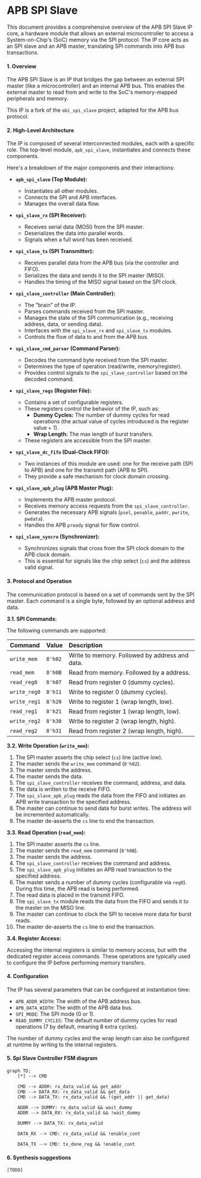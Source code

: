 # APB SPI Slave

This document provides a comprehensive overview of the APB SPI Slave IP core, a hardware module that allows an external microcontroller to access a System-on-Chip's (SoC) memory via the SPI protocol. The IP core acts as an SPI slave and an APB master, translating SPI commands into APB bus transactions.

#### 1. Overview

The APB SPI Slave is an IP that bridges the gap between an external SPI master (like a microcontroller) and an internal APB bus. This enables the external master to read from and write to the SoC's memory-mapped peripherals and memory.

This IP is a fork of the `obi_spi_slave` project, adapted for the APB bus protocol.

#### 2. High-Level Architecture

The IP is composed of several interconnected modules, each with a specific role. The top-level module, `apb_spi_slave`, instantiates and connects these components.

Here's a breakdown of the major components and their interactions:

*   **`apb_spi_slave` (Top Module):**
    *   Instantiates all other modules.
    *   Connects the SPI and APB interfaces.
    *   Manages the overall data flow.

*   **`spi_slave_rx` (SPI Receiver):**
    *   Receives serial data (MOSI) from the SPI master.
    *   Deserializes the data into parallel words.
    *   Signals when a full word has been received.

*   **`spi_slave_tx` (SPI Transmitter):**
    *   Receives parallel data from the APB bus (via the controller and FIFO).
    *   Serializes the data and sends it to the SPI master (MISO).
    *   Handles the timing of the MISO signal based on the SPI clock.

*   **`spi_slave_controller` (Main Controller):**
    *   The "brain" of the IP.
    *   Parses commands received from the SPI master.
    *   Manages the state of the SPI communication (e.g., receiving address, data, or sending data).
    *   Interfaces with the `spi_slave_rx` and `spi_slave_tx` modules.
    *   Controls the flow of data to and from the APB bus.

*   **`spi_slave_cmd_parser` (Command Parser):**
    *   Decodes the command byte received from the SPI master.
    *   Determines the type of operation (read/write, memory/register).
    *   Provides control signals to the `spi_slave_controller` based on the decoded command.

*   **`spi_slave_regs` (Register File):**
    *   Contains a set of configurable registers.
    *   These registers control the behavior of the IP, such as:
        *   **Dummy Cycles:** The number of dummy cycles for read operations (the actual value of cycles introduced is the register value + 1).
        *   **Wrap Length:** The max length of burst transfers.
    *   These registers are accessible from the SPI master.

*   **`spi_slave_dc_fifo` (Dual-Clock FIFO):**
    *   Two instances of this module are used: one for the receive path (SPI to APB) and one for the transmit path (APB to SPI).
    *   They provide a safe mechanism for clock domain crossing.

*   **`spi_slave_apb_plug` (APB Master Plug):**
    *   Implements the APB master protocol.
    *   Receives memory access requests from the `spi_slave_controller`.
    *   Generates the necessary APB signals (`psel`, `penable`, `paddr`, `pwrite`, `pwdata`).
    *   Handles the APB `pready` signal for flow control.

*   **`spi_slave_syncro` (Synchronizer):**
    *   Synchronizes signals that cross from the SPI clock domain to the APB clock domain.
    *   This is essential for signals like the chip select (`cs`) and the address valid signal.

#### 3. Protocol and Operation

The communication protocol is based on a set of commands sent by the SPI master. Each command is a single byte, followed by an optional address and data.

**3.1. SPI Commands:**

The following commands are supported:

| Command | Value | Description |
| :--- | :--- | :--- |
| `write_mem` | `8'h02` | Write to memory. Followed by address and data. |
| `read_mem` | `8'h0B` | Read from memory. Followed by a address. |
| `read_reg0` | `8'h07` | Read from register 0 (dummy cycles). |
| `write_reg0` | `8'h11` | Write to register 0 (dummy cycles). |
| `write_reg1` | `8'h20` | Write to register 1 (wrap length, low). |
| `read_reg1` | `8'h21` | Read from register 1 (wrap length, low). |
| `write_reg2` | `8'h30` | Write to register 2 (wrap length, high). |
| `read_reg2` | `8'h31` | Read from register 2 (wrap length, high). |

**3.2. Write Operation (`write_mem`):**

1.  The SPI master asserts the chip select (`cs`) line (active low).
2.  The master sends the `write_mem` command (`8'h02`).
3.  The master sends the address.
4.  The master sends the data.
5.  The `spi_slave_controller` receives the command, address, and data.
6.  The data is written to the receive FIFO.
7.  The `spi_slave_apb_plug` reads the data from the FIFO and initiates an APB write transaction to the specified address.
8.  The master can continue to send data for burst writes. The address will be incremented automatically.
9.  The master de-asserts the `cs` line to end the transaction.

**3.3. Read Operation (`read_mem`):**

1.  The SPI master asserts the `cs` line.
2.  The master sends the `read_mem` command (`8'h0B`).
3.  The master sends the address.
4.  The `spi_slave_controller` receives the command and address.
5.  The `spi_slave_apb_plug` initiates an APB read transaction to the specified address.
6.  The master sends a number of dummy cycles (configurable via `reg0`). During this time, the APB read is being performed.
7.  The read data is placed in the transmit FIFO.
8.  The `spi_slave_tx` module reads the data from the FIFO and sends it to the master on the MISO line.
9.  The master can continue to clock the SPI to receive more data for burst reads.
10. The master de-asserts the `cs` line to end the transaction.

**3.4. Register Access:**

Accessing the internal registers is similar to memory access, but with the dedicated register access commands. These operations are typically used to configure the IP before performing memory transfers.

#### 4. Configuration

The IP has several parameters that can be configured at instantiation time:

*   `APB_ADDR_WIDTH`: The width of the APB address bus.
*   `APB_DATA_WIDTH`: The width of the APB data bus.
*   `SPI_MODE`: The SPI mode (0 or 1).
*   `READ_DUMMY_CYCLES`: The default number of dummy cycles for read operations (7 by default, meaning 8 extra cycles).

The number of dummy cycles and the wrap length can also be configured at runtime by writing to the internal registers.

#### 5. Spi Slave Controller FSM diagram 
```mermaid
graph TD;
    [*] --> CMD

    CMD --> ADDR: rx_data_valid && get_addr
    CMD --> DATA_RX: rx_data_valid && get_data
    CMD --> DATA_TX: rx_data_valid && !(get_addr || get_data)

    ADDR --> DUMMY: rx_data_valid && wait_dummy
    ADDR --> DATA_RX: rx_data_valid && !wait_dummy

    DUMMY --> DATA_TX: rx_data_valid

    DATA_RX --> CMD: rx_data_valid && !enable_cont

    DATA_TX --> CMD: tx_done_reg && !enable_cont
```

#### 6. Synthesis suggestions

    [TODO]
